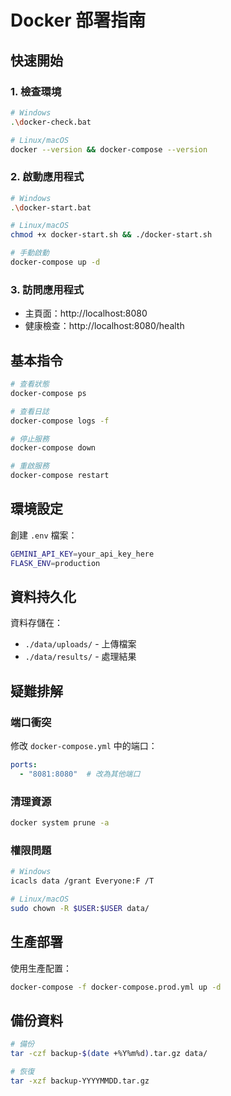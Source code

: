 # Docker 部署指南

## 快速開始

### 1. 檢查環境
```bash
# Windows
.\docker-check.bat

# Linux/macOS
docker --version && docker-compose --version
```

### 2. 啟動應用程式
```bash
# Windows
.\docker-start.bat

# Linux/macOS
chmod +x docker-start.sh && ./docker-start.sh

# 手動啟動
docker-compose up -d
```

### 3. 訪問應用程式
- 主頁面：http://localhost:8080
- 健康檢查：http://localhost:8080/health

## 基本指令

```bash
# 查看狀態
docker-compose ps

# 查看日誌
docker-compose logs -f

# 停止服務
docker-compose down

# 重啟服務
docker-compose restart
```

## 環境設定

創建 `.env` 檔案：
```bash
GEMINI_API_KEY=your_api_key_here
FLASK_ENV=production
```

## 資料持久化

資料存儲在：
- `./data/uploads/` - 上傳檔案
- `./data/results/` - 處理結果

## 疑難排解

### 端口衝突
修改 `docker-compose.yml` 中的端口：
```yaml
ports:
  - "8081:8080"  # 改為其他端口
```

### 清理資源
```bash
docker system prune -a
```

### 權限問題
```bash
# Windows
icacls data /grant Everyone:F /T

# Linux/macOS
sudo chown -R $USER:$USER data/
```

## 生產部署

使用生產配置：
```bash
docker-compose -f docker-compose.prod.yml up -d
```

## 備份資料

```bash
# 備份
tar -czf backup-$(date +%Y%m%d).tar.gz data/

# 恢復
tar -xzf backup-YYYYMMDD.tar.gz
``` 